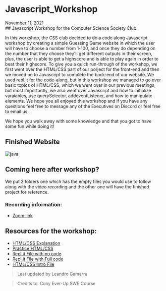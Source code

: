 # Javascript_Workshop
<p> November 11, 2021 <br>
## Javascript Workshop for the Computer Science Society Club </p>

In this workshop, the CSS club decided to do a code along Javascript workshop by creating a simple Guessing Game website in which the user will have to choose a number from 1-100, and once they do depending on the number that they choose they'll get different outputs in their screen, plus, the user is able to get a highscore and is able to play again in order to beat their highscore. To give you a quick run-through of the workshop, we first went over the HTML/CSS part of our porject for the front-end and then we moved on to Javascript to complete the back-end of our website.
We used repl.it for the code-along, but in this workshop we managed to go over basic topics of HTML/CSS, which we went over in our previous meetings, but most importantly, we also went over Javascript and how to initialize varaiables, use querySelector, addeventListener, and how to manipulate elements. We hope you all enjoyed this workshop and if you have any questions feel free to message any of the Executives on Discord or feel free to email us.

We hope you walk away with some knowledge and that you got to have some fun while doing it!
## Finished Website
![java](https://user-images.githubusercontent.com/33881291/141372080-0f9866f4-aec0-4c8d-a7d3-45281ee24133.gif)

## Coming here after workshop?
We put 2 folders one which has the empty files you would use to follow along with the video recording and 
the other one will have the finished project for reference.

### Recording information:
- [Zoom link](https://zoom.us/rec/share/gseyg-3zFQWjGBAQIzqMEo1nPjTDXQennf1dBQRo-5X_jd7jf7FzxUR07XeYGuyT.hhzA6NvRHuMIGvf4)

## Resources for the workshop:
- [HTML/CSS Explanation](https://www.w3schools.com/html/default.asp)
- [Practice HTML/CSS](https://www.codecademy.com/catalog/language/html-css)
- [Repl.it File with no code](https://replit.com/@r0m3c/CSSJAVAWKSP#index.html)
- [Repl.it File with Full code](https://replit.com/@r0m3c/CSSJAVA#index.html)
- [HTML/CSS Intro File](https://docs.google.com/document/d/1TKhnlKSJMRDLmXN1n9rSVQdTPkIKaTUJseHvtSdSfag/edit)


> Last updated by Leandro Gamarra

> Credits to: Cuny Ever-Up SWE Course

